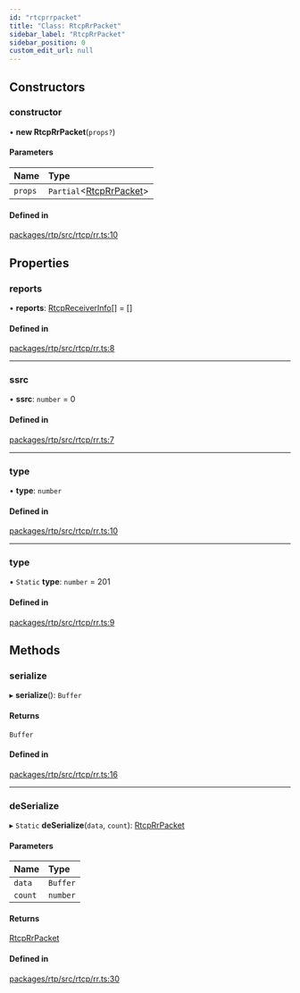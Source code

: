 ```yaml
---
id: "rtcprrpacket"
title: "Class: RtcpRrPacket"
sidebar_label: "RtcpRrPacket"
sidebar_position: 0
custom_edit_url: null
---
```


## Constructors

### constructor

• **new RtcpRrPacket**(`props?`)

#### Parameters

| Name | Type |
| :------ | :------ |
| `props` | `Partial`<[RtcpRrPacket](rtcprrpacket.md)\> |

#### Defined in

[packages/rtp/src/rtcp/rr.ts:10](https://github.com/shinyoshiaki/werift-webrtc/blob/32ca930/packages/rtp/src/rtcp/rr.ts#L10)

## Properties

### reports

• **reports**: [RtcpReceiverInfo](rtcpreceiverinfo.md)[] = []

#### Defined in

[packages/rtp/src/rtcp/rr.ts:8](https://github.com/shinyoshiaki/werift-webrtc/blob/32ca930/packages/rtp/src/rtcp/rr.ts#L8)

___

### ssrc

• **ssrc**: `number` = 0

#### Defined in

[packages/rtp/src/rtcp/rr.ts:7](https://github.com/shinyoshiaki/werift-webrtc/blob/32ca930/packages/rtp/src/rtcp/rr.ts#L7)

___

### type

• **type**: `number`

#### Defined in

[packages/rtp/src/rtcp/rr.ts:10](https://github.com/shinyoshiaki/werift-webrtc/blob/32ca930/packages/rtp/src/rtcp/rr.ts#L10)

___

### type

▪ `Static` **type**: `number` = 201

#### Defined in

[packages/rtp/src/rtcp/rr.ts:9](https://github.com/shinyoshiaki/werift-webrtc/blob/32ca930/packages/rtp/src/rtcp/rr.ts#L9)

## Methods

### serialize

▸ **serialize**(): `Buffer`

#### Returns

`Buffer`

#### Defined in

[packages/rtp/src/rtcp/rr.ts:16](https://github.com/shinyoshiaki/werift-webrtc/blob/32ca930/packages/rtp/src/rtcp/rr.ts#L16)

___

### deSerialize

▸ `Static` **deSerialize**(`data`, `count`): [RtcpRrPacket](rtcprrpacket.md)

#### Parameters

| Name | Type |
| :------ | :------ |
| `data` | `Buffer` |
| `count` | `number` |

#### Returns

[RtcpRrPacket](rtcprrpacket.md)

#### Defined in

[packages/rtp/src/rtcp/rr.ts:30](https://github.com/shinyoshiaki/werift-webrtc/blob/32ca930/packages/rtp/src/rtcp/rr.ts#L30)
